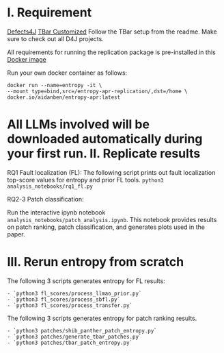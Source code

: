 I. Requirement
================

[Defects4J](https://github.com/rjust/defects4j)
[TBar Customized](https://github.com/squaresLab/TBar)
Follow the TBar setup from the readme. Make sure to check out all D4J projects.

All requirements for running the replication package is pre-installed in this [Docker image](https://hub.docker.com/repository/docker/aidanben/entropy-apr/general)

Run your own docker container as follows:
```
docker run --name=entropy -it \
--mount type=bind,src=/entropy-apr-replication/,dst=/home \
docker.io/aidanben/entropy-apr:latest
```

All LLMs involved will be downloaded automatically during your first run.
II. Replicate results
================

RQ1 Fault localization (FL):
The following script prints out fault localization top-score values for entropy and prior FL tools.
`python3 analysis_notebooks/rq1_fl.py`

RQ2-3 Patch classification: 

Run the interactive ipynb notebook `analysis_notebooks/patch_analysis.ipynb`.
This notebook provides results on patch ranking, patch classification, and generates plots used in the paper.


III. Rerun entropy from scratch
================
The following 3 scripts generates entropy for FL results:

    - `python3 fl_scores/process_llmao_prior.py`
    - `python3 fl_scores/process_sbfl.py`
    - `python3 fl_scores/process_transfer.py`

The following 3 scripts generates entropy for patch ranking results.

    - `python3 patches/shib_panther_patch_entropy.py`
    - `python3 patches/generate_tbar_patches.py`
    - `python3 patches/tbar_patch_entropy.py`